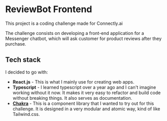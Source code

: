 # ReviewBot Frontend

This project is a coding challenge made for Connectly.ai  

The challenge consists on developing a front-end application for a Messenger chatbot, which will ask customer for product reviews after they purchase.  

## Tech stack  

I decided to go with:
- **React.js** - This is what I mainly use for creating web apps.
- **Typescript** - I learned typescript over a year ago and I can't imagine working without it now. It makes it very easy to refactor and build code without breaking things. It also serves as documentation.
- **[Chakra](https://chakra-ui.com/)** - This is a component library that I wanted to try out for this challenge. It is designed in a very modular and atomic way, kind of like Tailwind.css.